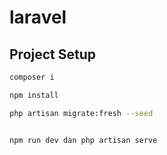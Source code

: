 # laravel

## Project Setup

```sh
composer i

npm install

php artisan migrate:fresh --seed


npm run dev dan php artisan serve
```
